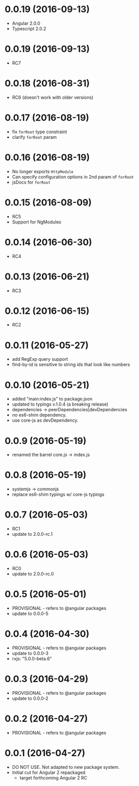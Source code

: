 <a name="0.0.20"></a>
# 0.0.19 (2016-09-13)
* Angular 2.0.0
* Typescript 2.0.2

<a name="0.0.19"></a>
# 0.0.19 (2016-09-13)
* RC7

<a name="0.0.18"></a>
# 0.0.18 (2016-08-31)
* RC6 (doesn't work with older versions)

<a name="0.0.17"></a>
# 0.0.17 (2016-08-19)
* fix `forRoot` type constraint
* clarify `forRoot` param

<a name="0.0.16"></a>
# 0.0.16 (2016-08-19)
* No longer exports `HttpModule`
* Can specify configuration options in 2nd param of `forRoot`
* jsDocs for `forRoot`

<a name="0.0.15"></a>
# 0.0.15 (2016-08-09)
* RC5
* Support for NgModules

<a name="0.0.14"></a>
# 0.0.14 (2016-06-30)
* RC4

<a name="0.0.13"></a>
# 0.0.13 (2016-06-21)
* RC3

<a name="0.0.12"></a>
# 0.0.12 (2016-06-15)
* RC2

<a name="0.0.11"></a>
# 0.0.11 (2016-05-27)
* add RegExp query support
* find-by-id is sensitive to string ids that look like numbers

<a name="0.0.10"></a>
# 0.0.10 (2016-05-21)
* added "main:index.js" to package.json
* updated to typings v.1.0.4 (a breaking release)
* dependencies -> peerDependencies|devDependencies
* no es6-shim dependency.
* use core-js as devDependency.

<a name="0.0.9"></a>
# 0.0.9 (2016-05-19)
* renamed the barrel core.js -> index.js

<a name="0.0.8"></a>
# 0.0.8 (2016-05-19)
* systemjs -> commonjs
* replace es6-shim typings w/ core-js typings

<a name="0.0.7"></a>
# 0.0.7 (2016-05-03)
* RC1
* update to 2.0.0-rc.1

<a name="0.0.6"></a>
# 0.0.6 (2016-05-03)
* RC0
* update to 2.0.0-rc.0

<a name="0.0.5"></a>
# 0.0.5 (2016-05-01)
* PROVISIONAL - refers to @angular packages
* update to 0.0.0-5

<a name="0.0.4"></a>
# 0.0.4 (2016-04-30)
* PROVISIONAL - refers to @angular packages
* update to 0.0.0-3
* rxjs: "5.0.0-beta.6"

<a name="0.0.3"></a>
# 0.0.3 (2016-04-29)
* PROVISIONAL - refers to @angular packages
* update to 0.0.0-2

<a name="0.0.2"></a>
# 0.0.2 (2016-04-27)
* PROVISIONAL - refers to @angular packages

<a name="0.0.1"></a>
# 0.0.1 (2016-04-27)
* DO NOT USE. Not adapted to new package system.
* Initial cut for Angular 2 repackaged
  * target forthcoming Angular 2 RC
